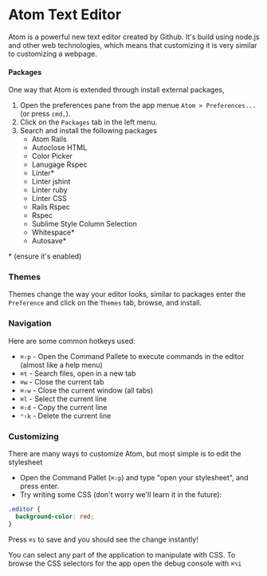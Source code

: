 # Atom Text Editor

Atom is a powerful new text editor created by Github. It's build using node.js
and other web technologies, which means that customizing it is very similar to customizing
a webpage.


#### Packages

One way that Atom is extended through install external packages,

1. Open the preferences pane from the app menue `Atom > Preferences...` (or press `cmd,`).
2. Click on the `Packages` tab in the left menu.
3. Search and install the following packages
    - Atom Rails
    - Autoclose HTML
    - Color Picker
    - Lanugage Rspec
    - Linter*
    - Linter jshint
    - Linter ruby
    - Linter CSS
    - Rails Rspec
    - Rspec
    - Sublime Style Column Selection
    - Whitespace*
    - Autosave*

\* (ensure it's enabled)

### Themes

Themes change the way your editor looks, similar to packages
enter the `Preference` and click on the `Themes` tab, browse, and install.

### Navigation

Here are some common hotkeys used:

- `⌘⇧p` - Open the Command Pallete to execute commands in the editor (almost like a help menu)
- `⌘t` - Search files, open in a new tab
- `⌘w` - Close the current tab
- `⌘⇧w` - Close the current window (all tabs)
- `⌘l` - Select the current line
- `⌘⇧d` - Copy the current line
- `⌃⇧k` - Delete the current line

### Customizing

There are many ways to customize Atom, but most simple is to edit the stylesheet

- Open the Command Pallet (`⌘⇧p`) and type "open your stylesheet", and press enter.
- Try writing some CSS (don't worry we'll learn it in the future):

```css
.editor {
  background-color: red;
}
```

Press `⌘s` to save and you should see the change instantly!

You can select any part of the application to manipulate with CSS.
To browse the CSS selectors for the app open the debug console with `⌘⌥i`
